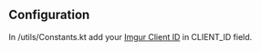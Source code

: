 <h2>Configuration</h2>
<p>In /utils/Constants.kt add your <a href="https://apidocs.imgur.com/">Imgur Client ID</a> in CLIENT_ID field.</p>
